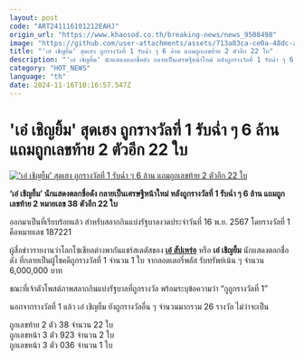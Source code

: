 ```yaml
---
layout: post
code: "ART241116101212EAHJ"
origin_url: "https://www.khaosod.co.th/breaking-news/news_9508498"
image: "https://github.com/user-attachments/assets/713a03ca-ce0a-48dc-ab31-4f2e3b74963f"
title: "'เอ๋ เชิญยิ้ม' สุดเฮง ถูกรางวัลที่ 1 รับฉ่ำ ๆ 6 ล้าน แถมถูกเลขท้าย 2 ตัวอีก 22 ใบ"
description: "'เอ๋ เชิญยิ้ม' นักแสดงตลกชื่อดัง กลายเป็นเศรษฐีหน้าใหม่ หลังถูกรางวัลที่ 1 รับฉ่ำ ๆ 6 ล้าน แถมถูกเลขท้าย 2 หมายเลข 38 ตัวอีก 22 ใบ"
category: "HOT_NEWS"
language: "th"
date: 2024-11-16T10:16:57.547Z
---
```


# 'เอ๋ เชิญยิ้ม' สุดเฮง ถูกรางวัลที่ 1 รับฉ่ำ ๆ 6 ล้าน แถมถูกเลขท้าย 2 ตัวอีก 22 ใบ

[!['เอ๋ เชิญยิ้ม' สุดเฮง ถูกรางวัลที่ 1 รับฉ่ำ ๆ 6 ล้าน แถมถูกเลขท้าย 2 ตัวอีก 22 ใบ](https://www.khaosod.co.th/wpapp/uploads/2024/11/ae.jpg "'เอ๋ เชิญยิ้ม' สุดเฮง ถูกรางวัลที่ 1 รับฉ่ำ ๆ 6 ล้าน แถมถูกเลขท้าย 2 ตัวอีก 22 ใบ")](https://www.khaosod.co.th/wpapp/uploads/2024/11/ae.jpg)

**‘เอ๋ เชิญยิ้ม’ นักแสดงตลกชื่อดัง กลายเป็นเศรษฐีหน้าใหม่ หลังถูกรางวัลที่ 1 รับฉ่ำ ๆ 6 ล้าน แถมถูกเลขท้าย 2 หมายเลข 38 ตัวอีก 22 ใบ**

ออกมาเป็นที่เรียบร้อยแล้ว สำหรับสลากกินแบ่งรัฐบาลงวดประจำวันที่ 16 พ.ย. 2567 โดยรางวัลที่ 1 คือหมายเลข 187221

ผู้สื่อข่าวรายงานว่าโลกโซเชียลต่างพากันแชร์สเตตัสของ [**เอ๋ สัปเหร่อ**](https://www.facebook.com/xe.sapherx?__cft__[0]=AZUtSl88r0Jbh3VWCxRscoCKCVWRrg0thbi8qCGHihwJidusDyAxVpVGOzURGKRoAn3JRnKGCfSkI06sHaAtHoZS_3rhAUQOoB0QLNx3RANLdB1sjFPveVyJK_K4yeJuXVx0LJFSkTyH02m7eZFRakaFDjZrXq3X0bpPuLKtMwjsLA&__tn__=-UC%2CP-R) หรือ **เอ๋ เชิญยิ้ม** นักแสดงตลกชื่อดัง ที่กลายเป็นผู้โชคดีถูกรางวัลที่ 1 จำนวน 1 ใบ จากลอตเตอรี่พลัส รับทรัพย์เน้น ๆ จำนวน 6,000,000 บาท

ขณะที่เจ้าตัวโพสต์ภาพสลากกินแบ่งรัฐบาลที่ถูกรางวัล พร้อมระบุข้อความว่า “กูถูกรางวัลที่ 1”

นอกจากรางวัลที่ 1 แล้ว เอ๋ เชิญยิ้ม ยังถูกรางวัลอื่น ๆ จำนวนมากรวม 26 รางวัล ไม่ว่าจะเป็น

ถูกเลขท้าย 2 ตัว 38 จำนวน 22 ใบ  
ถูกเลขหน้า 3 ตัว 923 จำนวน 2 ใบ  
ถูกเลขหน้า 3 ตัว 036 จำนวน 1 ใบ

